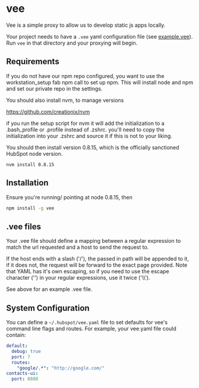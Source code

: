 vee
===

Vee is a simple proxy to allow us to develop static js apps locally.

Your project needs to have a `.vee` yaml configuration file (see [example.vee](https://git.hubteam.com/HubSpot/vee/blob/master/example.vee)).  Run
`vee` in that directory and your proxying will begin.

Requirements
------------

If you do not have our npm repo configured, you want to use the workstation_setup fab npm call to set up npm. This will install node and npm and set our private repo in the settings.

You should also install nvm, to manage versions

https://github.com/creationix/nvm

if you run the setup script for nvm it will add the initialization to a .bash_profile or .profile instead of .zshrc. you'll need to copy the initialization into your .zshrc and source it if this is not to your liking.

You should then install version 0.8.15, which is the officially sanctioned HubSpot node version.

```nvm install 0.8.15```

Installation
------------

Ensure you're running/ pointing at node 0.8.15, then

```bash
npm install -g vee
```

.vee files
----------

Your .vee file should define a mapping between a regular expression to match the url
requested and a host to send the request to.

If the host ends with a slash ('/'), the passed in path will be appended to it, if it
does not, the request will be forward to the exact page provided.  Note that YAML has
it's own escaping, so if you need to use the escape character ('\') in your regular
expressions, use it twice ('\\\\').

See above for an example .vee file.

System Configuration
--------------------

You can define a `~/.hubspot/vee.yaml` file to set defaults for vee's command line flags
and routes.  For example, your vee.yaml file could contain:

```yaml
default:
  debug: true
  port: 7
  routes:
    "google/.*": "http://google.com/"
contacts-ui:
  port: 8888
```
